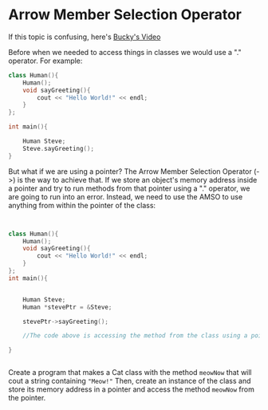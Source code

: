 # Arrow Member Selection Operator

If this topic is confusing, here's [Bucky's Video](https://www.youtube.com/watch?v=2RP4f9beidc&list=PLAE85DE8440AA6B83&index=42)


Before when we needed to access things in classes we would use a "." operator. For example:


```cpp
class Human(){
    Human();
    void sayGreeting(){
        cout << "Hello World!" << endl;
    }
};

int main(){

    Human Steve;
    Steve.sayGreeting();
}
```

But what if we are using a pointer? The Arrow Member Selection Operator (->) is the way to achieve that.
If we store an object's memory address inside a pointer and try to run methods from that pointer using a "." operator, we are going to run into an error. Instead, we need to use the AMSO to use anything from within the pointer of the class:

```cpp


class Human(){
    Human();
    void sayGreeting(){
        cout << "Hello World!" << endl;
    }
};
int main(){


    Human Steve;
    Human *stevePtr = &Steve;

    stevePtr->sayGreeting();

    //The code above is accessing the method from the class using a pointer.

}



```

Create a program that makes a Cat class with the method `meowNow` that will cout a string containing `"Meow!"`
Then, create an instance of the class and store its memory address in a pointer and access the method `meowNow` from the pointer.